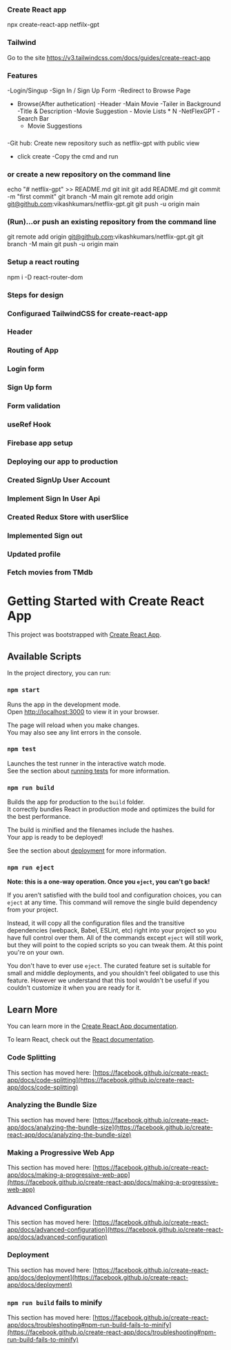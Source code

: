 ### Create React app
npx create-react-app netfilx-gpt
### Tailwind 
Go to the site https://v3.tailwindcss.com/docs/guides/create-react-app

### Features
-Login/Singup
    -Sign In / Sign Up Form
    -Redirect to Browse Page
- Browse(After authetication)
    -Header
    -Main Movie
        -Tailer in Background
        -Title & Description
        -Movie Suggestion
            - Movie Lists * N
-NetFlexGPT
    -Search Bar
    - Movie Suggestions
###
-Git hub: Create new repository such as netflix-gpt with public view
- click create 
-Copy the cmd and run
### or create a new repository on the command line
echo "# netflix-gpt" >> README.md
git init
git add README.md
git commit -m "first commit"
git branch -M main
git remote add origin git@github.com:vikashkumars/netflix-gpt.git
git push -u origin main
###  (Run)…or push an existing repository from the command line
git remote add origin git@github.com:vikashkumars/netflix-gpt.git
git branch -M main
git push -u origin main

### Setup a react routing
npm i -D react-router-dom

###

###

###

###

###

###

###

###

### Steps for design
### Configuraed TailwindCSS for create-react-app
### Header
### Routing of App
### Login form
### Sign Up form
### Form validation
### useRef Hook
### Firebase app setup
### Deploying our app to production
### Created SignUp User Account
### Implement Sign In User Api
### Created Redux Store with userSlice
### Implemented Sign out
### Updated profile
### Fetch movies from TMdb




# Getting Started with Create React App

This project was bootstrapped with [Create React App](https://github.com/facebook/create-react-app).

## Available Scripts

In the project directory, you can run:

### `npm start`

Runs the app in the development mode.\
Open [http://localhost:3000](http://localhost:3000) to view it in your browser.

The page will reload when you make changes.\
You may also see any lint errors in the console.

### `npm test`

Launches the test runner in the interactive watch mode.\
See the section about [running tests](https://facebook.github.io/create-react-app/docs/running-tests) for more information.

### `npm run build`

Builds the app for production to the `build` folder.\
It correctly bundles React in production mode and optimizes the build for the best performance.

The build is minified and the filenames include the hashes.\
Your app is ready to be deployed!

See the section about [deployment](https://facebook.github.io/create-react-app/docs/deployment) for more information.

### `npm run eject`

**Note: this is a one-way operation. Once you `eject`, you can't go back!**

If you aren't satisfied with the build tool and configuration choices, you can `eject` at any time. This command will remove the single build dependency from your project.

Instead, it will copy all the configuration files and the transitive dependencies (webpack, Babel, ESLint, etc) right into your project so you have full control over them. All of the commands except `eject` will still work, but they will point to the copied scripts so you can tweak them. At this point you're on your own.

You don't have to ever use `eject`. The curated feature set is suitable for small and middle deployments, and you shouldn't feel obligated to use this feature. However we understand that this tool wouldn't be useful if you couldn't customize it when you are ready for it.

## Learn More

You can learn more in the [Create React App documentation](https://facebook.github.io/create-react-app/docs/getting-started).

To learn React, check out the [React documentation](https://reactjs.org/).

### Code Splitting

This section has moved here: [https://facebook.github.io/create-react-app/docs/code-splitting](https://facebook.github.io/create-react-app/docs/code-splitting)

### Analyzing the Bundle Size

This section has moved here: [https://facebook.github.io/create-react-app/docs/analyzing-the-bundle-size](https://facebook.github.io/create-react-app/docs/analyzing-the-bundle-size)

### Making a Progressive Web App

This section has moved here: [https://facebook.github.io/create-react-app/docs/making-a-progressive-web-app](https://facebook.github.io/create-react-app/docs/making-a-progressive-web-app)

### Advanced Configuration

This section has moved here: [https://facebook.github.io/create-react-app/docs/advanced-configuration](https://facebook.github.io/create-react-app/docs/advanced-configuration)

### Deployment

This section has moved here: [https://facebook.github.io/create-react-app/docs/deployment](https://facebook.github.io/create-react-app/docs/deployment)

### `npm run build` fails to minify

This section has moved here: [https://facebook.github.io/create-react-app/docs/troubleshooting#npm-run-build-fails-to-minify](https://facebook.github.io/create-react-app/docs/troubleshooting#npm-run-build-fails-to-minify)

